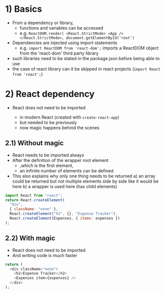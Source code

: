 # 1) Basics

- From a dependency or library,
  - functions and variables can be accessed
  - e.g. `ReactDOM.render( <React.StrictMode> <App /> </React.StrictMode>, document.getElementById('root')`
- Dependencies are injected using import statements
  - e.g. `import ReactDOM from 'react-dom';` imports a ReactDOM object from the 'react-dom' third party library
- such libraries need to be stated in the package.json before being able to use
- the case of react library can it be skipped in react projects (`import React from 'react';`)

# 2) React dependency

- React does not need to be imported

  - in modern React (created with `create-react-app`)
  - but needed to be previously
  - now magic happens behind the scenes

## 2.1) Without magic

- React needs to be imported always
- After the definition of the wrapper root element
  - ,which is the first element,
  - an infinite number of elements can be defined
- This also explains why only one thing needs to be returned
  a) an array could be returned but not multiple elements side by side like it would be here
  b) a wrapper is used here (has child elements)

```javascript
import React from "react";
return React.createElement(
  "div",
  { className: "none" },
  React.createElement("h2", {}, "Expense Tracker"),
  React.createElement(Expenses, { items: expenses })
);
```

## 2.2) With magic

- React does not need to be imported
- And writing code is much faster

```javascript
return (
  <div className="none">
    <h2>Expense Tracker</h2>
    <Expenses item={expenses} />
  </div>
);
```

